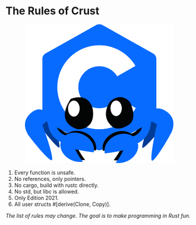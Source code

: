 # The Rules of Crust

<p align=center>
  <img src="./crust.png" width=400>
</p>

1. Every function is unsafe.
1. No references, only pointers.
1. No cargo, build with rustc directly.
1. No std, but libc is allowed.
1. Only Edition 2021.
1. All user structs #[derive(Clone, Copy)].

*The list of rules may change. The goal is to make programming in Rust fun.*
